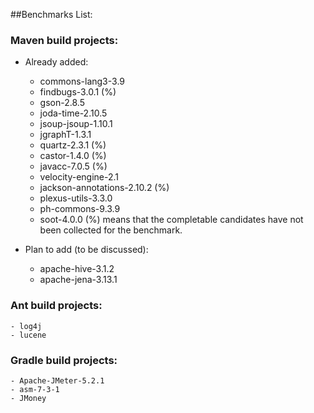 ##Benchmarks List:

### Maven build projects:
- Already added:
	- commons-lang3-3.9
	- findbugs-3.0.1  (%)
	- gson-2.8.5
	- joda-time-2.10.5
	- jsoup-jsoup-1.10.1
	- jgraphT-1.3.1
	- quartz-2.3.1  (%)
	- castor-1.4.0  (%)
	- javacc-7.0.5  (%)
	- velocity-engine-2.1
	- jackson-annotations-2.10.2 (%)
	- plexus-utils-3.3.0
	- ph-commons-9.3.9
	- soot-4.0.0
(%) means that the completable candidates have not been collected for the benchmark. 

- Plan to add (to be discussed):
	- apache-hive-3.1.2
	- apache-jena-3.13.1

### Ant build projects:
	- log4j
	- lucene


### Gradle build projects:
	- Apache-JMeter-5.2.1
	- asm-7-3-1
	- JMoney
